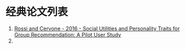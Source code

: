 # 经典论文列表

1. [Rossi and Cervone - 2016 - Social Utilities and Personality Traits for Group Recommendation: A Pilot User Study](1.pdf)
2. 
